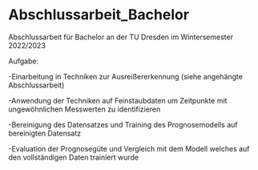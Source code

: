# Abschlussarbeit_Bachelor
Abschlussarbeit für Bachelor an der TU Dresden im Wintersemester 2022/2023

Aufgabe:

-Einarbeitung in Techniken zur Ausreißererkennung (siehe angehängte Abschlussarbeit)

-Anwendung der Techniken auf Feinstaubdaten um Zeitpunkte mit ungewöhnlichen Messwerten zu identifizieren

-Bereinigung des Datensatzes und Training des Prognosemodells auf bereinigten Datensatz

-Evaluation der Prognosegüte und Vergleich mit dem Modell welches auf den vollständigen Daten trainiert wurde